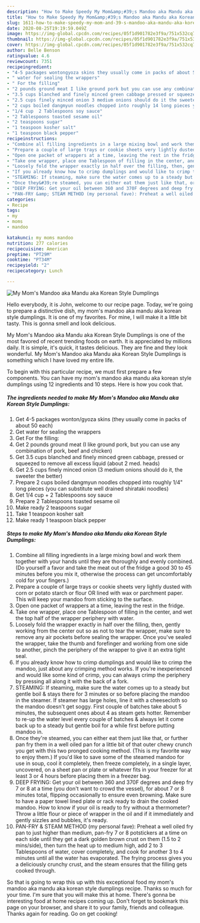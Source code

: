 ```yaml
---
description: "How to Make Speedy My Mom&amp;#39;s Mandoo aka Mandu aka Korean Style Dumplings"
title: "How to Make Speedy My Mom&amp;#39;s Mandoo aka Mandu aka Korean Style Dumplings"
slug: 1611-how-to-make-speedy-my-mom-and-39-s-mandoo-aka-mandu-aka-korean-style-dumplings
date: 2020-08-25T19:19:59.049Z
image: https://img-global.cpcdn.com/recipes/05f1d901782e3f9a/751x532cq70/my-moms-mandoo-aka-mandu-aka-korean-style-dumplings-recipe-main-photo.jpg
thumbnail: https://img-global.cpcdn.com/recipes/05f1d901782e3f9a/751x532cq70/my-moms-mandoo-aka-mandu-aka-korean-style-dumplings-recipe-main-photo.jpg
cover: https://img-global.cpcdn.com/recipes/05f1d901782e3f9a/751x532cq70/my-moms-mandoo-aka-mandu-aka-korean-style-dumplings-recipe-main-photo.jpg
author: Belle Benson
ratingvalue: 4.6
reviewcount: 7351
recipeingredient:
- "4-5 packages wontongyoza skins they usually come in packs of about 50 each"
- " water for sealing the wrappers"
- " For the filling"
- "2 pounds ground meat I like ground pork but you can use any combination of pork beef and chicken"
- "3.5 cups blanched and finely minced green cabbage pressed or squeezed to remove all excess liquid about 2 med heads"
- "2.5 cups finely minced onion 3 medium onions should do it the sweeter the better"
- "2 cups boiled dangmyun noodles chopped into roughly 14 long pieces you can substitute well drained shirataki noodles"
- "1/4 cup  2 Tablespoons soy sauce"
- "2 Tablespoons toasted sesame oil"
- "2 teaspoons sugar"
- "1 teaspoon kosher salt"
- "1 teaspoon black pepper"
recipeinstructions:
- "Combine all filling ingredients in a large mixing bowl and work them together with your hands until they are thoroughly and evenly combined. (Do yourself a favor and take the meat out of the fridge a good 30 to 45 minutes before you mix it, otherwise the process can get uncomfortably cold for your fingers.)"
- "Prepare a couple of large trays or cookie sheets very lightly dusted with corn or potato starch or flour OR lined with wax or parchment paper. This will keep your mandoo from sticking to the surface."
- "Open one packet of wrappers at a time, leaving the rest in the fridge."
- "Take one wrapper, place one Tablespoon of filling in the center, and wet the top half of the wrapper periphery with water."
- "Loosely fold the wrapper exactly in half over the filling, then, gently working from the center out so as not to tear the wrapper, make sure to remove any air pockets before sealing the wrapper. Once you&#39;ve sealed the wrapper, take the thumb and forefinger and working from one side to another, pinch the periphery of the wrapper to give it an extra tight seal."
- "If you already know how to crimp dumplings and would like to crimp the mandoo, just about any crimping method works. If you&#39;re inexperienced and would like some kind of crimp, you can always crimp the periphery by pressing all along it with the back of a fork."
- "STEAMING: If steaming, make sure the water comes up to a steady but gentle boil &amp; stays there for 3 minutes or so before placing the mandoo in the steamer. If steamer has large holes, line it with a cheesecloth so the mandoo doesn&#39;t get soggy. First couple of batches take about 5 minutes, the subsequent ones about 4 as steam gets hotter. Remember to re-up the water level every couple of batches &amp; always let it come back up to a steady but gentle boil for a while first before putting mandoo in."
- "Once they&#39;re steamed, you can either eat them just like that, or further pan fry them in a well oiled pan for a little bit of that outer chewy crunch you get with this two pronged cooking method. (This is my favorite way to enjoy them.) If you&#39;d like to save some of the steamed mandoo for use in soup, cool it completely, then freeze completely, in a single layer, uncovered, on a sheet pan or plate or whatever fits in your freezer for at least 3 or 4 hours before placing them in a freezer bag."
- "DEEP FRYING: Get your oil between 360 and 370F degrees and deep fry 7 or 8 at a time (you don&#39;t want to crowd the vessel), for about 7 or 8 minutes total, flipping occasionally to ensure even browning. Make sure to have a paper towel lined plate or rack ready to drain the cooked mandoo. How to know if your oil is ready to fry without a thermometer? Throw a little flour or piece of wrapper in the oil and if it immediately and gently sizzles and bubbles, it&#39;s ready."
- "PAN-FRY &amp; STEAM METHOD (my personal fave): Preheat a well oiled fry pan to just higher than medium, pan-fry 7 or 8 potstickers at a time on each side until they get a dark golden brown crust on them (1.5 to 2 mins/side), then turn the heat up to medium high, add 2 to 3 Tablespoons of water, cover completely, and cook for another 3 to 4 minutes until all the water has evaporated. The frying process gives you a deliciously crunchy crust, and the steam ensures that the filling gets cooked through."
categories:
- Recipe
tags:
- my
- moms
- mandoo

katakunci: my moms mandoo 
nutrition: 277 calories
recipecuisine: American
preptime: "PT29M"
cooktime: "PT34M"
recipeyield: "2"
recipecategory: Lunch

---
```



![My Mom&#39;s Mandoo aka Mandu aka Korean Style Dumplings](https://img-global.cpcdn.com/recipes/05f1d901782e3f9a/751x532cq70/my-moms-mandoo-aka-mandu-aka-korean-style-dumplings-recipe-main-photo.jpg)

Hello everybody, it is John, welcome to our recipe page. Today, we're going to prepare a distinctive dish, my mom&#39;s mandoo aka mandu aka korean style dumplings. It is one of my favorites. For mine, I will make it a little bit tasty. This is gonna smell and look delicious.



My Mom&#39;s Mandoo aka Mandu aka Korean Style Dumplings is one of the most favored of recent trending foods on earth. It is appreciated by millions daily. It is simple, it's quick, it tastes delicious. They are fine and they look wonderful. My Mom&#39;s Mandoo aka Mandu aka Korean Style Dumplings is something which I have loved my entire life.


To begin with this particular recipe, we must first prepare a few components. You can have my mom&#39;s mandoo aka mandu aka korean style dumplings using 12 ingredients and 10 steps. Here is how you cook that.

<!--inarticleads1-->

##### The ingredients needed to make My Mom&#39;s Mandoo aka Mandu aka Korean Style Dumplings:

1. Get 4-5 packages wonton/gyoza skins (they usually come in packs of about 50 each)
1. Get  water for sealing the wrappers
1. Get  For the filling:
1. Get 2 pounds ground meat (I like ground pork, but you can use any combination of pork, beef and chicken)
1. Get 3.5 cups blanched and finely minced green cabbage, pressed or squeezed to remove all excess liquid (about 2 med. heads)
1. Get 2.5 cups finely minced onion (3 medium onions should do it, the sweeter the better)
1. Prepare 2 cups boiled dangmyun noodles chopped into roughly 1/4&#34; long pieces (you can substitute well drained shirataki noodles)
1. Get 1/4 cup + 2 Tablespoons soy sauce
1. Prepare 2 Tablespoons toasted sesame oil
1. Make ready 2 teaspoons sugar
1. Take 1 teaspoon kosher salt
1. Make ready 1 teaspoon black pepper




<!--inarticleads2-->

##### Steps to make My Mom&#39;s Mandoo aka Mandu aka Korean Style Dumplings:

1. Combine all filling ingredients in a large mixing bowl and work them together with your hands until they are thoroughly and evenly combined. (Do yourself a favor and take the meat out of the fridge a good 30 to 45 minutes before you mix it, otherwise the process can get uncomfortably cold for your fingers.)
1. Prepare a couple of large trays or cookie sheets very lightly dusted with corn or potato starch or flour OR lined with wax or parchment paper. This will keep your mandoo from sticking to the surface.
1. Open one packet of wrappers at a time, leaving the rest in the fridge.
1. Take one wrapper, place one Tablespoon of filling in the center, and wet the top half of the wrapper periphery with water.
1. Loosely fold the wrapper exactly in half over the filling, then, gently working from the center out so as not to tear the wrapper, make sure to remove any air pockets before sealing the wrapper. Once you&#39;ve sealed the wrapper, take the thumb and forefinger and working from one side to another, pinch the periphery of the wrapper to give it an extra tight seal.
1. If you already know how to crimp dumplings and would like to crimp the mandoo, just about any crimping method works. If you&#39;re inexperienced and would like some kind of crimp, you can always crimp the periphery by pressing all along it with the back of a fork.
1. STEAMING: If steaming, make sure the water comes up to a steady but gentle boil &amp; stays there for 3 minutes or so before placing the mandoo in the steamer. If steamer has large holes, line it with a cheesecloth so the mandoo doesn&#39;t get soggy. First couple of batches take about 5 minutes, the subsequent ones about 4 as steam gets hotter. Remember to re-up the water level every couple of batches &amp; always let it come back up to a steady but gentle boil for a while first before putting mandoo in.
1. Once they&#39;re steamed, you can either eat them just like that, or further pan fry them in a well oiled pan for a little bit of that outer chewy crunch you get with this two pronged cooking method. (This is my favorite way to enjoy them.) If you&#39;d like to save some of the steamed mandoo for use in soup, cool it completely, then freeze completely, in a single layer, uncovered, on a sheet pan or plate or whatever fits in your freezer for at least 3 or 4 hours before placing them in a freezer bag.
1. DEEP FRYING: Get your oil between 360 and 370F degrees and deep fry 7 or 8 at a time (you don&#39;t want to crowd the vessel), for about 7 or 8 minutes total, flipping occasionally to ensure even browning. Make sure to have a paper towel lined plate or rack ready to drain the cooked mandoo. How to know if your oil is ready to fry without a thermometer? Throw a little flour or piece of wrapper in the oil and if it immediately and gently sizzles and bubbles, it&#39;s ready.
1. PAN-FRY &amp; STEAM METHOD (my personal fave): Preheat a well oiled fry pan to just higher than medium, pan-fry 7 or 8 potstickers at a time on each side until they get a dark golden brown crust on them (1.5 to 2 mins/side), then turn the heat up to medium high, add 2 to 3 Tablespoons of water, cover completely, and cook for another 3 to 4 minutes until all the water has evaporated. The frying process gives you a deliciously crunchy crust, and the steam ensures that the filling gets cooked through.




So that is going to wrap this up with this exceptional food my mom&#39;s mandoo aka mandu aka korean style dumplings recipe. Thanks so much for your time. I'm sure that you will make this at home. There's gonna be interesting food at home recipes coming up. Don't forget to bookmark this page on your browser, and share it to your family, friends and colleague. Thanks again for reading. Go on get cooking!
